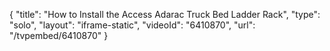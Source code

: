 {
    "title": "How to Install the Access Adarac Truck Bed Ladder Rack",
    "type": "solo",
    "layout": "iframe-static",
    "videoId": "6410870",
    "url": "\/tvpembed\/6410870"
}